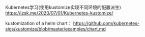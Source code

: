 Kubernetes学习(使用kustomize实现不同环境的配置派生) 
https://izsk.me/2020/07/01/Kubernetes-kustomize/








kustomization of a helm chart： https://github.com/kubernetes-sigs/kustomize/blob/master/examples/chart.md




